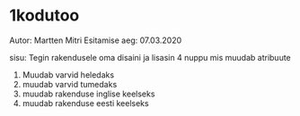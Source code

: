 # 1kodutoo

Autor: Martten Mitri
Esitamise aeg: 07.03.2020

sisu: Tegin rakendusele oma disaini ja lisasin 4 nuppu mis muudab atribuute 
  1. Muudab varvid heledaks
  2. muudab varvid tumedaks
  3. muudab rakenduse inglise keelseks
  4. muudab rakenduse eesti keelseks

